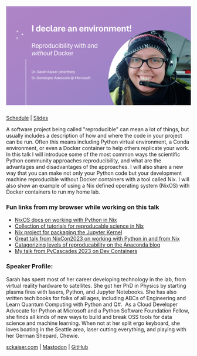 # ![PyCascades 2024: I declare an environment! Reproducibility with and _without_ Docker](pycascades-title.png)
[Schedule](https://pretalx.com/pycascades-2024/talk/JQPXA9/) | [Slides](slides.pdf)

A software project being called "reproducible" can mean a lot of things, but usually includes a description of how and where the code in your project can be run. Often this means including Python virtual environment, a Conda environment, or even a Docker container to help others replicate your work. In this talk I will introduce some of the most common ways the scientific Python community approaches reproducibility, and what are the advantages and disadvantages of the approaches. I will also share a new way that you can make not only your Python code but your development machine reproducible without Docker containers with a tool called Nix. I will also show an example of using a Nix defined operating system (NixOS) with Docker containers to run my home lab.

### Fun links from my browser while working on this talk

- [NixOS docs on working with Python in Nix](https://wiki.nixos.org/wiki/Python)
- [Collection of tutorials for reproducable science in Nix](https://nix-tutorial.gitlabpages.inria.fr/nix-tutorial/index.html)
- [Nix project for packaging the Jupyter Kernel](https://github.com/tweag/jupyenv)
- [Great talk from NixCon2023 on working with Python in and from Nix](https://www.youtube.com/watch?v=y3CilqCdXJM)
- [Catagorizing levels of reproducability on the Anaconda blog](https://www.anaconda.com/blog/8-levels-of-reproducibility)
- [My talk from PyCascades 2023 on Dev Containers](https://aka.ms/pycascades_devcontainers)


### Speaker Profile:

Sarah has spent most of her career developing technology in the lab, from virtual reality hardware to satellites. She got her PhD in Physics by starting plasma fires with lasers, Python, and Jupyter Notebooks. She has also written tech books for folks of all ages, including ABCs of Engineering and Learn Quantum Computing with Python and Q#.  As a Cloud Developer Advocate for Python at Microsoft and a Python Software Foundation Fellow, she finds all kinds of new ways to build and break OSS tools for data science and machine learning. When not at her split ergo keyboard, she loves boating in the Seattle area, laser cutting everything, and playing with her German Shepard, Chewie.

[sckaiser.com](https://sckaiser.com) | [Mastodon](https://mathstodon.xyz/@crazy4pi314) | [GitHub](https://github.com/crazy4pi314)
